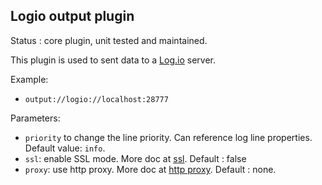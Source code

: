 Logio output plugin
---

Status : core plugin, unit tested and maintained.


This plugin is used to sent data to a [Log.io](http://logio.org) server.

Example:

* ``output://logio://localhost:28777``

Parameters:

* ``priority`` to change the line priority. Can reference log line properties. Default value: ``info``.
* ``ssl``: enable SSL mode. More doc at [ssl](../ssl.md). Default : false
* ``proxy``: use http proxy. More doc at [http proxy](http_proxy.md). Default : none.
